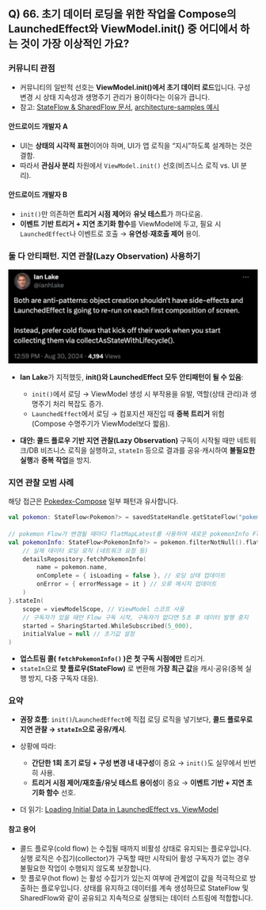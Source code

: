 ## Q) 66. 초기 데이터 로딩을 위한 작업을 Compose의 LaunchedEffect와 ViewModel.init() 중 어디에서 하는 것이 가장 이상적인 가요?

### 커뮤니티 관점
* 커뮤니티의 일반적 선호는 **ViewModel.init()에서 초기 데이터 로드**입니다. 구성 변경 시 상태 지속성과 생명주기 관리가 용이하다는 이유가 큽니다.
* 참고: [StateFlow & SharedFlow 문서](https://developer.android.com/kotlin/flow/stateflow-and-sharedflow#stateflow), [architecture-samples 예시](https://github.com/android/architecture-samples/blob/130f5dbebd0c7b5ba195cc08f25802ed9f0237e5/app/src/main/java/com/example/android/architecture/blueprints/todoapp/addedittask/AddEditTaskViewModel.kt#L64)

#### 안드로이드 개발자 A

* UI는 **상태의 시각적 표현**이어야 하며, UI가 앱 로직을 “지시”하도록 설계하는 것은 결함.
* 따라서 **관심사 분리** 차원에서 `ViewModel.init()` 선호(비즈니스 로직 vs. UI 분리).

#### 안드로이드 개발자 B

* `init()`만 의존하면 **트리거 시점 제어**와 **유닛 테스트**가 까다로움.
* **이벤트 기반 트리거 + 지연 초기화 함수**를 ViewModel에 두고, 필요 시 `LaunchedEffect`나 이벤트로 호출 → **유연성·재호출 제어** 용이.

### 둘 다 안티패턴. 지연 관찰(Lazy Observation) 사용하기

![initial-data-comment](initial-data-comment.png)

* **Ian Lake**가 지적했듯, **init()와 LaunchedEffect 모두 안티패턴이 될 수 있음**:

  * `init()`에서 로딩 → ViewModel 생성 시 부작용을 유발, 역할(상태 관리)과 생명주기 처리 복잡도 증가.
  * `LaunchedEffect`에서 로딩 → 컴포지션 재진입 때 **중복 트리거** 위험(Compose 수명주기가 ViewModel보다 짧음).
* **대안: 콜드 플로우 기반 지연 관찰(Lazy Observation)**
  구독이 시작될 때만 네트워크/DB 비즈니스 로직을 실행하고, `stateIn` 등으로 결과를 공유·캐시하여 **불필요한 실행**과 **중복 작업**을 방지.

### 지연 관찰 모범 사례

해당 접근은 [Pokedex-Compose](https://github.com/skydoves/pokedex-compose) 일부 패턴과 유사합니다.

```kotlin
val pokemon: StateFlow<Pokemon?> = savedStateHandle.getStateFlow("pokemon", null)

// pokemon Flow가 변경될 때마다 flatMapLatest를 사용하여 새로운 pokemonInfo Flow 생성
val pokemonInfo: StateFlow<PokemonInfo?> = pokemon.filterNotNull().flatMapLatest { pokemon ->
    // 실제 데이터 로딩 로직 (네트워크 요청 등)
    detailsRepository.fetchPokemonInfo(
        name = pokemon.name,
        onComplete = { isLoading = false }, // 로딩 상태 업데이트
        onError = { errorMessage = it } // 오류 메시지 업데이트
    )
}.stateIn(
    scope = viewModelScope, // ViewModel 스코프 사용
    // 구독자가 있을 때만 Flow 구독 시작, 구독자가 없다면 5초 후 데이터 발행 중지
    started = SharingStarted.WhileSubscribed(5_000),
    initialValue = null // 초기값 설정
)
```

* **업스트림 콜( `fetchPokemonInfo()` )은 첫 구독 시점에만** 트리거.
* `stateIn`으로 **핫 플로우(StateFlow)** 로 변환해 **가장 최근 값**을 캐시·공유(중복 실행 방지, 다중 구독자 대응).

### 요약

* **권장 흐름**: `init()`/`LaunchedEffect`에 직접 로딩 로직을 넣기보다, **콜드 플로우로 지연 관찰 → `stateIn`으로 공유/캐시**.
* 상황에 따라:

    * **간단한 1회 초기 로딩 + 구성 변경 내 내구성**이 중요 → `init()`도 실무에서 빈번히 사용.
    * **트리거 시점 제어/재호출/유닛 테스트 용이성**이 중요 → **이벤트 기반 + 지연 초기화 함수** 선호.
* 더 읽기: [Loading Initial Data in LaunchedEffect vs. ViewModel](https://proandroiddev.com/loading-initial-data-in-launchedeffect-vs-viewmodel-f1747c20ce62)

#### 참고 용어
* 콜드 플로우(cold flow) 는 수집될 때까지 비활성 상태로 유지되는 플로우입니다. 실행 로직은 수집기(collector)가 구독할 때만 시작되어 활성 구독자가 없는 경우 불필요한 작업이 수행되지 않도록 보장합니다.<br>
* 핫 플로우(hot flow) 는 활성 수집기가 있는지 여부에 관계없이 값을 적극적으로 방출하는 플로우입니다. 상태를 유지하고 데이터를 계속 생성하므로 StateFlow 및 SharedFlow와 같이 공유되고 지속적으로 실행되는 데이터 스트림에 적합합니다.